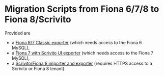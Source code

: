 # Migration Scripts from Fiona 6/7/8 to Fiona 8/Scrivito

Provided are

* a [Fiona 6/7 Classic exporter](https://github.com/infopark/cms-migrations/tree/master/fiona6_export) (which needs access to the Fiona 6 MySQL),
* a [Fiona 7 with Scrivito UI exporter](https://github.com/infopark/cms-migrations/tree/master/fiona7_export) (which needs access to the Fiona 7 MySQL),
* a [Scrivito/Fiona 8 importer and exporter](https://github.com/infopark/cms-migrations/tree/master/scrivito_import_export) (requires HTTPS access to a Scrivito or Fiona 8 tenant)
